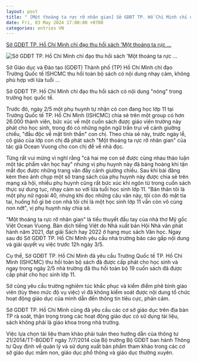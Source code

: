 ```yaml
---
layout: post
title: " [Một thoáng ta rực rỡ nhân gian] Sở GDĐT TP. Hồ Chí Minh chỉ đạo thu hồi sách 'Một thoáng ta rực ..."
date: Fri, 03 May 2024 17:00:00 +0700
categories: entries VN
---
```

[Sở GDĐT TP. Hồ Chí Minh chỉ đạo thu hồi sách 'Một thoáng ta rực ...](https://laodongthudo.vn/so-gddt-tp-ho-chi-minh-chi-dao-thu-hoi-sach-mot-thoang-ta-ruc-ro-nhan-gian-co-noi-dung-nhay-cam-170071.html)

![Sở GDĐT TP. Hồ Chí Minh chỉ đạo thu hồi sách 'Một thoáng ta rực ...](https://laodongthudo.vn/stores/news_dataimages/2024/052024/04/07/in_social/truong-hoc-quoc-te20240504070147.jpg?randTime=1714797213)

Sở Giáo dục và Đào tạo (GDĐT) Thành phố (TP) Hồ Chí Minh chỉ đạo Trường Quốc tế ISHCMC thu hồi toàn bộ sách có nội dung nhạy cảm, không phù hợp với lứa tuổi ...

Sở GDĐT TP. Hồ Chí Minh chỉ đạo thu hồi sách có nội dung "nóng" trong trường học quốc tế.

Trước đó, ngày 2/5 một phụ huynh tự nhận có con đang học lớp 11 tại Trường Quốc tế TP. Hồ Chí Minh (ISHCMC) chia sẻ trên một group có hơn 26.000 thành viên, bức xúc về một cuốn sách được giáo viên trường này phát cho học sinh, trong đó có những ngôn ngữ trần trụi về cảnh giường chiếu, "đầu độc về mặt tinh thần" con chị. Theo chia sẻ này, trước ngày lễ, cô giáo của lớp con chị đã phát sách "Một thoáng ta rực rỡ nhân gian" của tác giả Ocean Vuong cho con chị để về nhà đọc.

Từng rất vui mừng vì nghĩ rằng "cả hai mẹ con sẽ được cùng nhau thảo luận một tác phẩm văn học hay" nhưng vị phụ huynh này đã bàng hoàng khi tận mắt đọc được những trang văn đầy cảnh giường chiếu. Sau khi bài đăng kèm theo ảnh chụp một số trang sách của phụ huynh này được chia sẻ trên mạng xã hội, nhiều phụ huynh cũng rất bức xúc khi ngôn từ trong cuốn sách thực sự dung tục, nhạy cảm so với lứa tuổi học sinh lớp 11. "Bản thân tôi là một phụ nữ ngoài 40, nhưng khi đọc những câu văn này, tôi còn đỏ mặt tía tai, huống hồ gì bé con nhà tôi chỉ là một học sinh lớp 11 vẫn còn vô cùng non nớt", vị phụ huynh này chia sẻ.

"Một thoáng ta rực rỡ nhân gian" là tiểu thuyết đầu tay của nhà thơ Mỹ gốc Việt Ocean Vuong. Bản dịch tiếng Việt do Nhà xuất bản Hội Nhà văn phát hành năm 2021, đạt giải Sách hay 2022 ở hạng mục sách Văn học. Ngay sau đó Sở GDĐT TP. Hồ Chí Minh yêu cầu nhà trường báo cáo gấp nội dung và giải quyết vụ việc trước 12h ngày 3/5.

Cụ thể, Sở GDĐT TP. Hồ Chí Minh đã yêu cầu Trường Quốc tế TP. Hồ Chí Minh (ISHCMC) thu hồi toàn bộ sách đã được cấp phát cho học sinh và ngay trong ngày 2/5 nhà trường đã thu hồi toàn bộ 19 cuốn sách đã được cấp phát cho học sinh lớp 11.

Sở cũng yêu cầu trường nghiêm túc khắc phục và kiểm điểm phê bình giáo viên (tùy theo mức độ vụ việc) vì đã không kiểm soát được nội dung tổ chức hoạt động giáo dục của mình dẫn đến thông tin tiêu cực, phản cảm.

Sở GDĐT TP. Hồ Chí Minh cũng đã yêu cầu các cơ sở giáo dục trên địa bàn TP rà soát, thận trọng trong các hoạt động giáo dục có sử dụng tài liệu, sách không phải là giáo khoa trong nhà trường.

Việc lựa chọn tài liệu tham khảo phải tuân theo hướng dẫn của thông tư 21/2014/TT-BGDĐT ngày 7/7/2014 của Bộ trưởng Bộ GDĐT ban hành Thông tư Quy định về quản lý và sử dụng xuất bản phẩm tham khảo trong các cơ sở giáo dục mầm non, giáo dục phổ thông và giáo dục thường xuyên.

